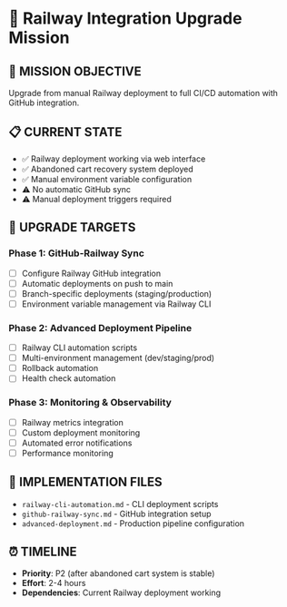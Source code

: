 # 🚂 Railway Integration Upgrade Mission

## 🎯 **MISSION OBJECTIVE**
Upgrade from manual Railway deployment to full CI/CD automation with GitHub integration.

## 📋 **CURRENT STATE**
- ✅ Railway deployment working via web interface
- ✅ Abandoned cart recovery system deployed
- ✅ Manual environment variable configuration
- ⚠️ No automatic GitHub sync
- ⚠️ Manual deployment triggers required

## 🚀 **UPGRADE TARGETS**

### **Phase 1: GitHub-Railway Sync**
- [ ] Configure Railway GitHub integration
- [ ] Automatic deployments on push to main
- [ ] Branch-specific deployments (staging/production)
- [ ] Environment variable management via Railway CLI

### **Phase 2: Advanced Deployment Pipeline**
- [ ] Railway CLI automation scripts
- [ ] Multi-environment management (dev/staging/prod)
- [ ] Rollback automation
- [ ] Health check automation

### **Phase 3: Monitoring & Observability**
- [ ] Railway metrics integration
- [ ] Custom deployment monitoring
- [ ] Automated error notifications
- [ ] Performance monitoring

## 📁 **IMPLEMENTATION FILES**
- `railway-cli-automation.md` - CLI deployment scripts
- `github-railway-sync.md` - GitHub integration setup
- `advanced-deployment.md` - Production pipeline configuration

## ⏰ **TIMELINE**
- **Priority**: P2 (after abandoned cart system is stable)
- **Effort**: 2-4 hours
- **Dependencies**: Current Railway deployment working

